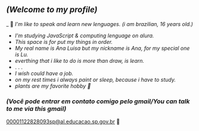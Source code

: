 ## *(Welcome to my profile)*

_ 🌟 *I'm like to speak and learn new lenguages.* *(i am brazilian, 16 years old.)*
- *I'm studying JavaScript & computing lenguage on alura.*
- *This space is for put my things in order.*
- *My real name is Ana Luisa but my nickname is Ana, for my special one is Lu.*
- *everthing that i like to do is more than draw, is learn.*
-  . . .
- *I wish could have a job.*
- *on my rest times i always paint or sleep, because i have to study.*
- *plants are my favorite hobby 🌲*

### *(Você pode entrar em contato comigo pelo gmail/You can talk to me via this gmail)*

00001122828093sp@al.educacao.sp.gov.br 📧
